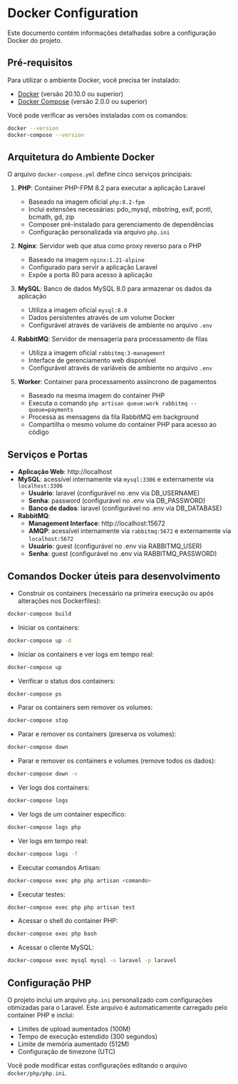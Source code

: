 <!--
@ia-instructions: update-on-read
description: Este arquivo deve ser revisado por IA sempre que lido.
goals:
  - Corrigir ortografia e gramática
  - Melhorar explicações técnicas
  - Garantir exemplos de código atualizados
rules:
  - Preserve formatação Markdown
  - Não apague seções existentes sem permissão explícita
-->
# Docker Configuration

Este documento contém informações detalhadas sobre a configuração Docker do projeto.

## Pré-requisitos

Para utilizar o ambiente Docker, você precisa ter instalado:

- [Docker](https://docs.docker.com/get-docker/) (versão 20.10.0 ou superior)
- [Docker Compose](https://docs.docker.com/compose/install/) (versão 2.0.0 ou superior)

Você pode verificar as versões instaladas com os comandos:
```bash
docker --version
docker-compose --version
```

## Arquitetura do Ambiente Docker

O arquivo `docker-compose.yml` define cinco serviços principais:

1. **PHP**: Container PHP-FPM 8.2 para executar a aplicação Laravel
   - Baseado na imagem oficial `php:8.2-fpm`
   - Inclui extensões necessárias: pdo_mysql, mbstring, exif, pcntl, bcmath, gd, zip
   - Composer pré-instalado para gerenciamento de dependências
   - Configuração personalizada via arquivo `php.ini`

2. **Nginx**: Servidor web que atua como proxy reverso para o PHP
   - Baseado na imagem `nginx:1.21-alpine`
   - Configurado para servir a aplicação Laravel
   - Expõe a porta 80 para acesso à aplicação

3. **MySQL**: Banco de dados MySQL 8.0 para armazenar os dados da aplicação
   - Utiliza a imagem oficial `mysql:8.0`
   - Dados persistentes através de um volume Docker
   - Configurável através de variáveis de ambiente no arquivo `.env`

4. **RabbitMQ**: Servidor de mensageria para processamento de filas
   - Utiliza a imagem oficial `rabbitmq:3-management`
   - Interface de gerenciamento web disponível
   - Configurável através de variáveis de ambiente no arquivo `.env`

5. **Worker**: Container para processamento assíncrono de pagamentos
   - Baseado na mesma imagem do container PHP
   - Executa o comando `php artisan queue:work rabbitmq --queue=payments`
   - Processa as mensagens da fila RabbitMQ em background
   - Compartilha o mesmo volume do container PHP para acesso ao código

## Serviços e Portas

- **Aplicação Web**: http://localhost
- **MySQL**: acessível internamente via `mysql:3306` e externamente via `localhost:3306`
  - **Usuário**: laravel (configurável no .env via DB_USERNAME)
  - **Senha**: password (configurável no .env via DB_PASSWORD)
  - **Banco de dados**: laravel (configurável no .env via DB_DATABASE)
- **RabbitMQ**: 
  - **Management Interface**: http://localhost:15672
  - **AMQP**: acessível internamente via `rabbitmq:5672` e externamente via `localhost:5672`
  - **Usuário**: guest (configurável no .env via RABBITMQ_USER)
  - **Senha**: guest (configurável no .env via RABBITMQ_PASSWORD)

## Comandos Docker úteis para desenvolvimento

- Construir os containers (necessário na primeira execução ou após alterações nos Dockerfiles):
```bash
docker-compose build
```

- Iniciar os containers:
```bash
docker-compose up -d
```

- Iniciar os containers e ver logs em tempo real:
```bash
docker-compose up
```

- Verificar o status dos containers:
```bash
docker-compose ps
```

- Parar os containers sem remover os volumes:
```bash
docker-compose stop
```

- Parar e remover os containers (preserva os volumes):
```bash
docker-compose down
```

- Parar e remover os containers e volumes (remove todos os dados):
```bash
docker-compose down -v
```

- Ver logs dos containers:
```bash
docker-compose logs
```

- Ver logs de um container específico:
```bash
docker-compose logs php
```

- Ver logs em tempo real:
```bash
docker-compose logs -f
```

- Executar comandos Artisan:
```bash
docker-compose exec php php artisan <comando>
```

- Executar testes:
```bash
docker-compose exec php php artisan test
```

- Acessar o shell do container PHP:
```bash
docker-compose exec php bash
```

- Acessar o cliente MySQL:
```bash
docker-compose exec mysql mysql -u laravel -p laravel
```

## Configuração PHP

O projeto inclui um arquivo `php.ini` personalizado com configurações otimizadas para o Laravel. Este arquivo é automaticamente carregado pelo container PHP e inclui:

- Limites de upload aumentados (100M)
- Tempo de execução estendido (300 segundos)
- Limite de memória aumentado (512M)
- Configuração de timezone (UTC)

Você pode modificar estas configurações editando o arquivo `docker/php/php.ini`.
